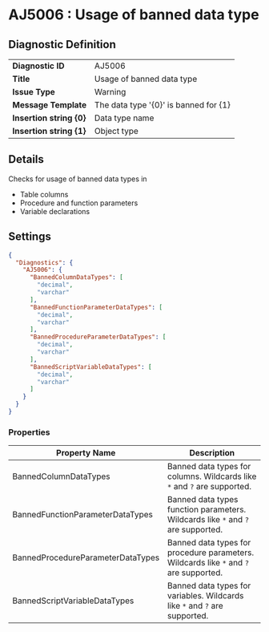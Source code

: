 # AJ5006 : Usage of banned data type

## Diagnostic Definition

<table>
  <tr>
    <td class="header"><b>Diagnostic ID</b></td>
    <td>AJ5006</td>
  </tr>
  <tr>
    <td class="header"><b>Title</b></td>
    <td>Usage of banned data type</td>
  </tr>
  <tr>
    <td class="header"><b>Issue Type</b></td>
    <td>Warning</td>
  </tr>
  <tr>
    <td class="header"><b>Message Template</b></td>
    <td>The data type '{0}' is banned for {1}</td>
  </tr>
    <tr>
    <td class="header"><b>Insertion string {0}</b></td>
    <td>Data type name</td>
  </tr>
  <tr>
    <td class="header"><b>Insertion string {1}</b></td>
    <td>Object type</td>
  </tr>

</table>

## Details

Checks for usage of banned data types in

- Table columns
- Procedure and function parameters
- Variable declarations


## Settings

```json
{
  "Diagnostics": {
    "AJ5006": {
      "BannedColumnDataTypes": [
        "decimal",
        "varchar"
      ],
      "BannedFunctionParameterDataTypes": [
        "decimal",
        "varchar"
      ],
      "BannedProcedureParameterDataTypes": [
        "decimal",
        "varchar"
      ],
      "BannedScriptVariableDataTypes": [
        "decimal",
        "varchar"
      ]
    }
  }
}
```


### Properties

| Property Name                     | Description                                                                           |
|-----------------------------------|---------------------------------------------------------------------------------------|
| BannedColumnDataTypes             | Banned data types for columns. Wildcards like `*` and `?` are supported.              |
| BannedFunctionParameterDataTypes  | Banned data types function parameters. Wildcards like `*` and `?` are supported.      |
| BannedProcedureParameterDataTypes | Banned data types for procedure parameters. Wildcards like `*` and `?` are supported. |
| BannedScriptVariableDataTypes     | Banned data types for variables. Wildcards like `*` and `?` are supported.            |


